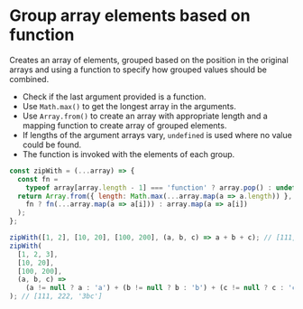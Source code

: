 # Group array elements based on function

Creates an array of elements, grouped based on the position in the original arrays and using a function to specify how grouped values should be combined.

* Check if the last argument provided is a function.
* Use `Math.max()` to get the longest array in the arguments.
* Use `Array.from()` to create an array with appropriate length and a mapping function to create array of grouped elements.
* If lengths of the argument arrays vary, `undefined` is used where no value could be found.
* The function is invoked with the elements of each group.

```js
const zipWith = (...array) => {
  const fn =
    typeof array[array.length - 1] === 'function' ? array.pop() : undefined;
  return Array.from({ length: Math.max(...array.map(a => a.length)) }, (_, i) =>
    fn ? fn(...array.map(a => a[i])) : array.map(a => a[i])
  );
};
```

```js
zipWith([1, 2], [10, 20], [100, 200], (a, b, c) => a + b + c); // [111, 222]
zipWith(
  [1, 2, 3],
  [10, 20],
  [100, 200],
  (a, b, c) =>
    (a != null ? a : 'a') + (b != null ? b : 'b') + (c != null ? c : 'c')
); // [111, 222, '3bc']
```
